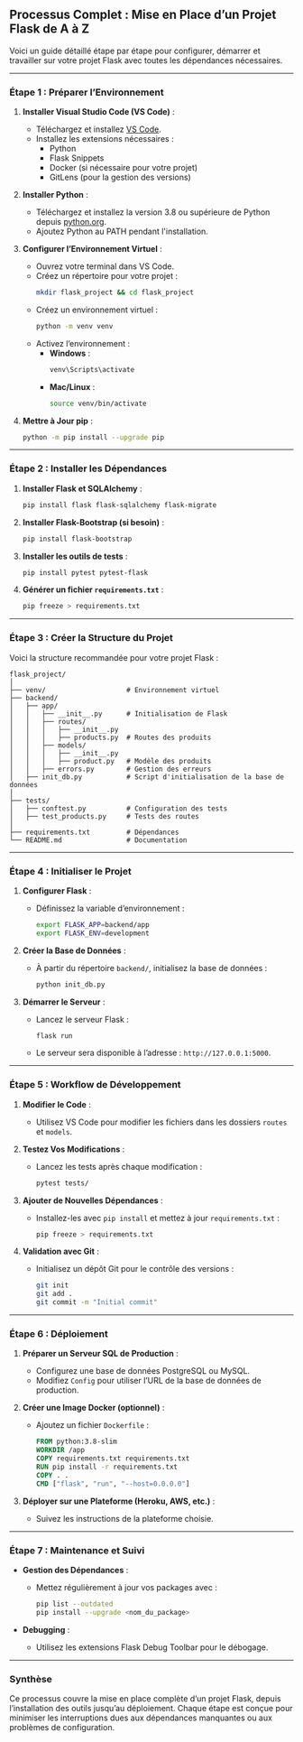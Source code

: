 ## Processus Complet : Mise en Place d’un Projet Flask de A à Z

Voici un guide détaillé étape par étape pour configurer, démarrer et travailler sur votre projet Flask avec toutes les dépendances nécessaires.

---

### **Étape 1 : Préparer l’Environnement**

1. **Installer Visual Studio Code (VS Code)** :
   - Téléchargez et installez [VS Code](https://code.visualstudio.com/).
   - Installez les extensions nécessaires :
     - Python
     - Flask Snippets
     - Docker (si nécessaire pour votre projet)
     - GitLens (pour la gestion des versions)

2. **Installer Python** :
   - Téléchargez et installez la version 3.8 ou supérieure de Python depuis [python.org](https://www.python.org/).
   - Ajoutez Python au PATH pendant l'installation.

3. **Configurer l’Environnement Virtuel** :
   - Ouvrez votre terminal dans VS Code.
   - Créez un répertoire pour votre projet :
     ```bash
     mkdir flask_project && cd flask_project
     ```
   - Créez un environnement virtuel :
     ```bash
     python -m venv venv
     ```
   - Activez l’environnement :
     - **Windows** :
       ```bash
       venv\Scripts\activate
       ```
     - **Mac/Linux** :
       ```bash
       source venv/bin/activate
       ```

4. **Mettre à Jour pip** :
   ```bash
   python -m pip install --upgrade pip
   ```

---

### **Étape 2 : Installer les Dépendances**

1. **Installer Flask et SQLAlchemy** :
   ```bash
   pip install flask flask-sqlalchemy flask-migrate
   ```

2. **Installer Flask-Bootstrap (si besoin)** :
   ```bash
   pip install flask-bootstrap
   ```

3. **Installer les outils de tests** :
   ```bash
   pip install pytest pytest-flask
   ```

4. **Générer un fichier `requirements.txt`** :
   ```bash
   pip freeze > requirements.txt
   ```

---

### **Étape 3 : Créer la Structure du Projet**

Voici la structure recommandée pour votre projet Flask :

```
flask_project/
│
├── venv/                    # Environnement virtuel
├── backend/
│   ├── app/
│   │   ├── __init__.py      # Initialisation de Flask
│   │   ├── routes/
│   │   │   ├── __init__.py
│   │   │   ├── products.py  # Routes des produits
│   │   ├── models/
│   │   │   ├── __init__.py
│   │   │   ├── product.py   # Modèle des produits
│   │   ├── errors.py        # Gestion des erreurs
│   ├── init_db.py           # Script d'initialisation de la base de données
│
├── tests/
│   ├── conftest.py          # Configuration des tests
│   ├── test_products.py     # Tests des routes
│
├── requirements.txt         # Dépendances
└── README.md                # Documentation
```

---

### **Étape 4 : Initialiser le Projet**

1. **Configurer Flask** :
   - Définissez la variable d’environnement :
     ```bash
     export FLASK_APP=backend/app
     export FLASK_ENV=development
     ```

2. **Créer la Base de Données** :
   - À partir du répertoire `backend/`, initialisez la base de données :
     ```bash
     python init_db.py
     ```

3. **Démarrer le Serveur** :
   - Lancez le serveur Flask :
     ```bash
     flask run
     ```
   - Le serveur sera disponible à l’adresse : `http://127.0.0.1:5000`.

---

### **Étape 5 : Workflow de Développement**

1. **Modifier le Code** :
   - Utilisez VS Code pour modifier les fichiers dans les dossiers `routes` et `models`.

2. **Testez Vos Modifications** :
   - Lancez les tests après chaque modification :
     ```bash
     pytest tests/
     ```

3. **Ajouter de Nouvelles Dépendances** :
   - Installez-les avec `pip install` et mettez à jour `requirements.txt` :
     ```bash
     pip freeze > requirements.txt
     ```

4. **Validation avec Git** :
   - Initialisez un dépôt Git pour le contrôle des versions :
     ```bash
     git init
     git add .
     git commit -m "Initial commit"
     ```

---

### **Étape 6 : Déploiement**

1. **Préparer un Serveur SQL de Production** :
   - Configurez une base de données PostgreSQL ou MySQL.
   - Modifiez `Config` pour utiliser l’URL de la base de données de production.

2. **Créer une Image Docker (optionnel)** :
   - Ajoutez un fichier `Dockerfile` :
     ```dockerfile
     FROM python:3.8-slim
     WORKDIR /app
     COPY requirements.txt requirements.txt
     RUN pip install -r requirements.txt
     COPY . .
     CMD ["flask", "run", "--host=0.0.0.0"]
     ```

3. **Déployer sur une Plateforme (Heroku, AWS, etc.)** :
   - Suivez les instructions de la plateforme choisie.

---

### **Étape 7 : Maintenance et Suivi**

- **Gestion des Dépendances** :
  - Mettez régulièrement à jour vos packages avec :
    ```bash
    pip list --outdated
    pip install --upgrade <nom_du_package>
    ```

- **Debugging** :
  - Utilisez les extensions Flask Debug Toolbar pour le débogage.

---

### **Synthèse**

Ce processus couvre la mise en place complète d’un projet Flask, depuis l’installation des outils jusqu’au déploiement. Chaque étape est conçue pour minimiser les interruptions dues aux dépendances manquantes ou aux problèmes de configuration.
